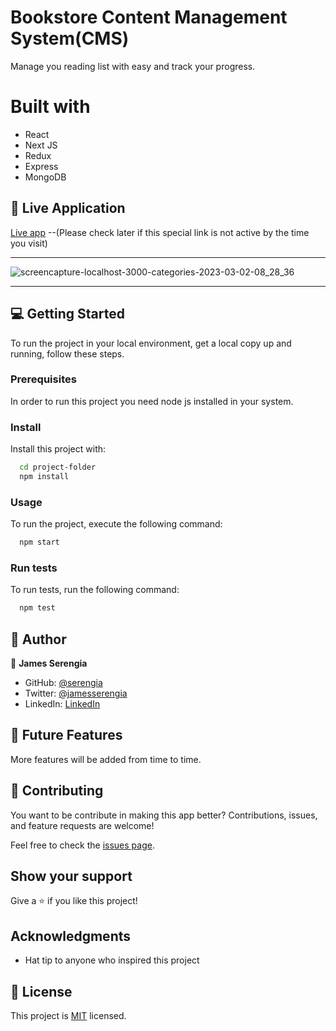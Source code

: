 

# Bookstore Content Management System(CMS)

Manage you reading list with easy and track your progress.

# Built with

- React
- Next JS
- Redux
- Express
- MongoDB

## 🚀 Live Application

[Live app](https://github.com/serengia) --(Please check later if this special link is not active by the time you visit)

---

![screencapture-localhost-3000-categories-2023-03-02-08_28_36](https://user-images.githubusercontent.com/69452516/222339595-f903ab38-3c66-48f9-bdab-b6b2f11af2e6.png)

---
## 💻 Getting Started

To run the project in your local environment, get a local copy up and running, follow these steps.

### Prerequisites

In order to run this project you need node js installed in your system.

### Install

Install this project with:

```sh
  cd project-folder
  npm install
```

### Usage

To run the project, execute the following command:

```sh
  npm start
```

### Run tests

To run tests, run the following command:

```sh
  npm test
```

## 👥 Author <a name="authors"></a>

👤 **James Serengia**

- GitHub: [@serengia](https://github.com/serengia)
- Twitter: [@jamesserengia](https://twitter.com/jamesserengia)
- LinkedIn: [LinkedIn](https://linkedin.com/in/james-serengia)

<!-- FUTURE FEATURES -->

## 🔭 Future Features <a name="future-features"></a>

More features will be added from time to time.

## 🤝 Contributing

You want to be contribute in making this app better?
Contributions, issues, and feature requests are welcome!

Feel free to check the [issues page](../../issues/).

## Show your support

Give a ⭐️ if you like this project!

## Acknowledgments <a name="acknowledgements"></a>

- Hat tip to anyone who inspired this project

## 📝 License <a name="license"></a>

This project is [MIT](./MIT.md) licensed.
